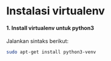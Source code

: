 # Instalasi virtualenv

#### 1. Install virtualenv untuk python3

Jalankan sintaks berikut:

```bash
sudo apt-get install python3-venv
```
